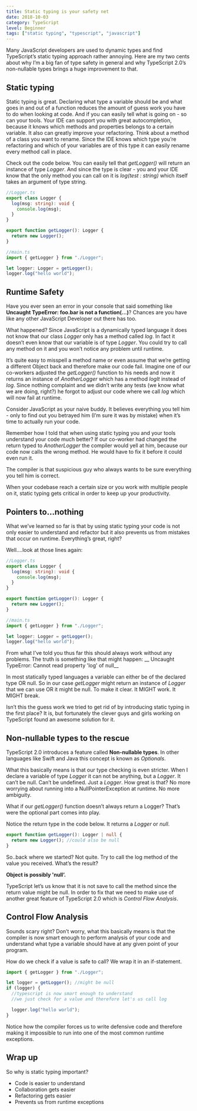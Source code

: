 ```yaml
---
title: Static typing is your safety net
date: 2018-10-03
category: TypeScript
level: Beginner
tags: ["static typing", "typescript", "javascript"]
---
```


Many JavaScript developers are used to dynamic types and find TypeScript’s static typing approach rather annoying. Here are my two cents about why I’m a big fan of type safety in general and why TypeScript 2.0’s non-nullable types brings a huge improvement to that.

## Static typing

Static typing is great. Declaring what type a variable should be and what goes in and out of a function reduces the amount of guess work you have to do when looking at code. And if you can easily tell what is going on - so can your tools. Your IDE can support you with great autocompletion, because it knows which methods and properties belongs to a certain variable. It also can greatly improve your refactoring. Think about a method of a class you want to rename. Since the IDE knows which type you’re refactoring and which of your variables are of this type it can easily rename every method call in place.

Check out the code below. You can easily tell that _getLogger()_ will return an instance of type _Logger_. And since the type is clear - you and your IDE know that the only method you can call on it is _log(test : string)_ which itself takes an argument of type string.

```typescript
//Logger.ts
export class Logger {
  log(msg: string): void {
    console.log(msg);
  }
}

export function getLogger(): Logger {
  return new Logger();
}

//main.ts
import { getLogger } from "./Logger";

let logger: Logger = getLogger();
logger.log("hello world");
```

## Runtime Safety

Have you ever seen an error in your console that said something like **Uncaught TypeError: foo.bar is not a function(…)**?
Chances are you have like any other JavaScript Developer out there has too.

What happened? Since JavaScript is a dynamically typed language it does not know that our class _Logger_ only has a method called _log_.
In fact it doesn’t even know that our variable is of type _Logger_. You could try to call any method on it and you won’t notice any problem until runtime.

It’s quite easy to misspell a method name or even assume that we’re getting a different Object back and therefore make our code fail. Imagine one of our co-workers adjusted the _getLogger()_ function to his needs and now it returns an instance of _AnotherLogger_ which has a method _logIt_ instead of _log_.
Since nothing complaint and we didn’t write any tests (we know what we are doing, right?) he forgot to adjust our code where we call _log_ which will now fail at runtime.

Consider JavaScript as your naive buddy. It believes everything you tell him - only to find out you betrayed him (I’m sure it was by mistake) when it’s time to actually run your code.

Remember how I told that when using static typing you and your tools understand your code much better? If our co-worker had changed the return typed to _AnotherLogger_ the compiler would yell at him, because our code now calls the wrong method. He would have to fix it before it could even run it.

The compiler is that suspicious guy who always wants to be sure everything you tell him is correct.

When your codebase reach a certain size or you work with multiple people on it, static typing gets critical in order to keep up your productivity.

## Pointers to…nothing

What we’ve learned so far is that by using static typing your code is not only easier to understand and refactor but it also prevents us from mistakes that occur on runtime. Everything’s great, right?

Well….look at those lines again:

```typescript
//Logger.ts
export class Logger {
  log(msg: string): void {
    console.log(msg);
  }
}

export function getLogger(): Logger {
  return new Logger();
}

//main.ts
import { getLogger } from "./Logger";

let logger: Logger = getLogger();
logger.log("hello world");
```

From what I’ve told you thus far this should always work without any problems. The truth is something like that might happen:
\_\_ Uncaught TypeError: Cannot read property 'log' of null\_\_

In most statically typed languages a variable can either be of the declared type OR null. So in our case _getLogger_ might return an instance of _Logger_ that we can use OR it might be null. To make it clear. It MIGHT work. It MIGHT break.

Isn’t this the guess work we tried to get rid of by introducing static typing in the first place? It is, but fortunately the clever guys and girls working on TypeScript found an awesome solution for it.

## Non-nullable types to the rescue

TypeScript 2.0 introduces a feature called **Non-nullable types**.
In other languages like Swift and Java this concept is known as _Optionals_.

What this basically means is that our type checking is even stricter. When I declare a variable of type _Logger_ it can not be anything, but a _Logger_. It can’t be null. Can’t be undefined. Just a _Logger_.
How great is that? No more worrying about running into a NullPointerException at runtime. No more ambiguity.

What if our _getLogger()_ function doesn’t always return a Logger?
That’s were the optional part comes into play.

Notice the return type in the code below. It returns a _Logger_ or _null_.

```typescript
export function getLogger(): Logger | null {
  return new Logger(); //could also be null
}
```

So..back where we started? Not quite. Try to call the log method of the value you received. What’s the result?

**Object is possibly 'null‘.**

TypeScript let’s us know that it is not save to call the method since the return value might be null. In order to fix that we need to make use of another great feature of TypeScript 2.0 which is _Control Flow Analysis_.

## Control Flow Analysis

Sounds scary right? Don’t worry, what this basically means is that the compiler is now smart enough to perform analysis of your code and understand what type a variable should have at any given point of your program.

How do we check if a value is safe to call? We wrap it in an if-statement.

```typescript
import { getLogger } from "./Logger";

let logger = getLogger(); //might be null
if (logger) {
  //typescript is now smart enough to understand
  //we just check for a value and therefore let's us call log

  logger.log("hello world");
}
```

Notice how the compiler forces us to write defensive code and therefore making it impossible to run into one of the most common runtime exceptions.

<div class="highlight">
<h2>Wrap up</h2>

So why is static typing important?

- Code is easier to understand
- Collaboration gets easier
- Refactoring gets easier
- Prevents us from runtime exceptions
  </div>
